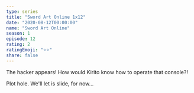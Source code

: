 ```yaml
---
type: series
title: "Sword Art Online 1x12"
date: "2020-08-12T00:00:00"
name: "Sword Art Online"
season: 1
episode: 12
rating: 2
ratingEmoji: "⭐️⭐️"
share: false
---
```


The hacker appears! How would Kirito know how to operate that console?!

Plot hole. We'll let is slide, for now...
